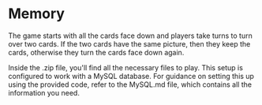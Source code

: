 # Memory
The game starts with all the cards face down and players take turns to turn over two cards. If the two cards have the same picture, then they keep the cards, otherwise they turn the cards face down again. 

Inside the .zip file, you'll find all the necessary files to play. This setup is configured to work with a MySQL database. For guidance on setting this up using the provided code, refer to the MySQL.md file, which contains all the information you need.
